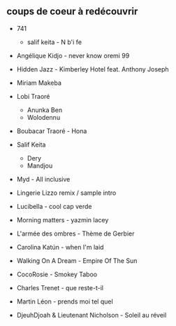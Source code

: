 ## coups de coeur à redécouvrir
- 741 
	- salif keita - N b'i fe

- Angélique Kidjo - never know oremi 99
- Hidden Jazz - Kimberley Hotel feat. Anthony Joseph
- Miriam Makeba
- Lobi Traoré
	- Anunka Ben
	- Wolodennu
- Boubacar Traoré - Hona
- Salif Keita
	- Dery
	- Mandjou

- Myd - All inclusive
- Lingerie Lizzo remix / sample intro
- Lucibella - cool cap verde
- Morning matters - yazmin lacey
- L'armée des ombres - Thème de Gerbier
- Carolina Katún - when I'm laid
- Walking On A Dream - Empire Of The Sun
- CocoRosie - Smokey Taboo

- Charles Trenet - que reste-t-il
- Martin Léon - prends moi tel quel
- DjeuhDjoah & Lieutenant Nicholson - Soleil au réveil